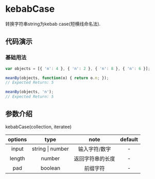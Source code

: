 # kebabCase

转换字符串string为kebab case(短横线命名法).

## 代码演示

### 基础用法

```js
var objects = [{ 'n': 4 }, { 'n': 2 }, { 'n': 8 }, { 'n': 6 }];

meanBy(objects, function(o) { return o.n; });
// Expected Return: 5

meanBy(objects, 'n');
// Expected Return: 5
```

## 参数介绍

kebabCase(collection, iteratee)

| options |  type   |        note        | default |
| :-----: | :-----: | :----------------: | :-----: |
|   input   |  string \| number  |     输入字符/数字     |    -     |
|   length   | number  |     返回字符串的长度     |    -    |
|   pad    | boolean | 前缀字符 |  -  |
